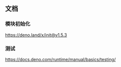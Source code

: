 ## 文档

### 模块初始化

https://deno.land/x/init@v1.5.3

### 测试

https://docs.deno.com/runtime/manual/basics/testing/
